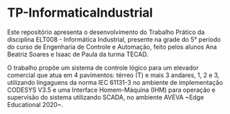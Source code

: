 # TP-InformaticaIndustrial


Este repositório apresenta o desenvolvimento do Trabalho Prático da disciplina ELT008 - Informática Industrial, presente na grade do 5° período do curso de Engenharia de Controle e Automação, feito pelos alunos Ana Beatriz Soares e Isaac de Paula da turma TECAD. 

O trabalho propõe um sistema de controle lógico para um elevador comercial que atua em 4 pavimentos: térreo (T) e mais 3 andares, 1, 2 e 3, utilizando lingaguens da norma IEC 61131-3 no ambiente de implementação CODESYS V3.5 e uma Interface Homem-Máquina (IHM) para operação e supervisão do sistema utilizando SCADA, no ambiente AVEVA ~Edge Educational 2020~. 

